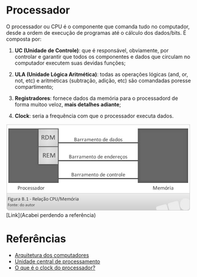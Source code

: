 # Processador

O processador ou CPU é o componente que comanda tudo no computador, desde a ordem de execução de programas até o cálculo dos dados/bits. É composta por:

1. **UC (Unidade de Controle)**: que é responsável, obviamente,  por controlar e garantir que todos os componentes e dados que circulam no computador executem suas devidas funções;

2. **ULA (Unidade Lógica Aritmética)**: todas as operações lógicas (and, or, not, etc) e aritméticas (subtração, adição, etc) são comandadas poresse compartimento;

3. **Registradores**: fornece dados da memória para o processadord de forma muitoo veloz, __mais detalhes adiante__;

4. **Clock**: seria a frequência com que o processador executa dados.

![Relação entre processador e memória](/Introdução-AssemblyQuickGuide/imagens/relaçãoProcessadoreMemória.jpg)
[Link](Acabei perdendo a referência)

# Referências

- [Arquitetura dos computadores](http://professores.dcc.ufla.br/~monserrat/icc/Capitulo2.html)
- [Unidade central de processamento](https://pt.wikipedia.org/wiki/Unidade_central_de_processamento)
- [O que é o clock do processador?](https://www.bringit.com.br/blog/duvidas-frequentes/o-que-e-o-clock-do-processador/)

